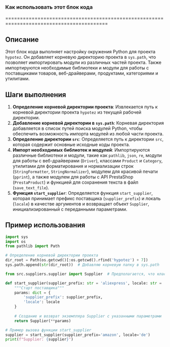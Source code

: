 ### Как использовать этот блок кода
=========================================================================================

Описание
-------------------------
Этот блок кода выполняет настройку окружения Python для проекта `hypotez`. Он добавляет корневую директорию проекта в `sys.path`, что позволяет импортировать модули из различных частей проекта. Также импортируются необходимые библиотеки и модули для работы с поставщиками товаров, веб-драйверами, продуктами, категориями и утилитами.

Шаги выполнения
-------------------------
1. **Определение корневой директории проекта**: Извлекается путь к корневой директории проекта `hypotez` из текущей рабочей директории.
2. **Добавление корневой директории в `sys.path`**: Корневая директория добавляется в список путей поиска модулей Python, чтобы обеспечить возможность импорта модулей из любой части проекта.
3. **Определение директории `src`**: Определяется путь к директории `src`, которая содержит основные исходные коды проекта.
4. **Импорт необходимых библиотек и модулей**: Импортируются различные библиотеки и модули, такие как `pathlib`, `json`, `re`, модули для работы с веб-драйверами (`Driver`), классами `Product` и `Category`, утилитами для форматирования и нормализации строк (`StringFormatter`, `StringNormalizer`), модулем для красивой печати (`pprint`), а также модулем для работы с API PrestaShop (`PrestaProduct`) и функцией для сохранения текста в файл (`save_text_file`).
5. **Функция `start_supplier`**: Определяется функция `start_supplier`, которая принимает префикс поставщика (`supplier_prefix`) и локаль (`locale`) в качестве аргументов и возвращает объект `Supplier`, инициализированный с переданными параметрами.

Пример использования
-------------------------

```python
import sys
import os
from pathlib import Path

# Определение корневой директории проекта
dir_root = Path(os.getcwd()[:os.getcwd().rfind('hypotez') + 7])
sys.path.append(str(dir_root))  # Добавляю корневую папку в sys.path

from src.suppliers.supplier import Supplier  # Предполагается, что класс Supplier находится в этом модуле

def start_supplier(supplier_prefix: str = 'aliexpress', locale: str = 'en'):
    """Старт поставщика"""
    params: dict = {
        'supplier_prefix': supplier_prefix,
        'locale': locale
    }
    
    # Создание и возврат экземпляра Supplier с указанными параметрами
    return Supplier(**params)

# Пример вызова функции start_supplier
supplier = start_supplier(supplier_prefix='amazon', locale='de')
print(f"Supplier: {supplier}")